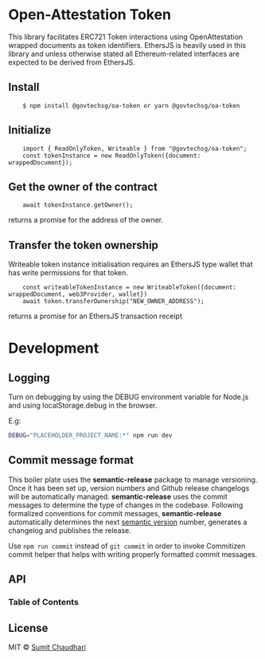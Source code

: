 # Open-Attestation Token

This library facilitates ERC721 Token interactions using OpenAttestation wrapped documents as token identifiers.
EthersJS is heavily used in this library and unless otherwise stated all Ethereum-related interfaces are expected to be derived from EthersJS.

## Install

        $ npm install @govtechsg/oa-token or yarn @govtechsg/oa-token

## Initialize

        import { ReadOnlyToken, Writeable } from "@govtechsg/oa-token";
        const tokenInstance = new ReadOnlyToken({document: wrappedDocument});

## Get the owner of the contract

        await tokenInstance.getOwner();

returns a promise for the address of the owner.

## Transfer the token ownership

Writeable token instance initialisation requires an EthersJS type wallet that has write permissions for that token.

        const writeableTokenInstance = new WriteableToken({document: wrappedDocument, web3Provider, wallet})
        await token.transferOwnership("NEW_OWNER_ADDRESS");

returns a promise for an EthersJS transaction receipt

# Development

## Logging

Turn on debugging by using the DEBUG environment variable for Node.js and using localStorage.debug in the browser.

E.g:

```bash
DEBUG="PLACEHOLDER_PROJECT_NAME:*" npm run dev
```

## Commit message format

This boiler plate uses the **semantic-release** package to manage versioning. Once it has been set up, version numbers and Github release changelogs will be automatically managed. **semantic-release** uses the commit messages to determine the type of changes in the codebase. Following formalized conventions for commit messages, **semantic-release** automatically determines the next [semantic version](https://semver.org) number, generates a changelog and publishes the release.

Use `npm run commit` instead of `git commit` in order to invoke Commitizen commit helper that helps with writing properly formatted commit messages.

## API

<!-- Generated by documentation.js. Update this documentation by updating the source code. -->

### Table of Contents

## License

MIT © [Sumit Chaudhari](https://github.com/sumitnitsurat)
